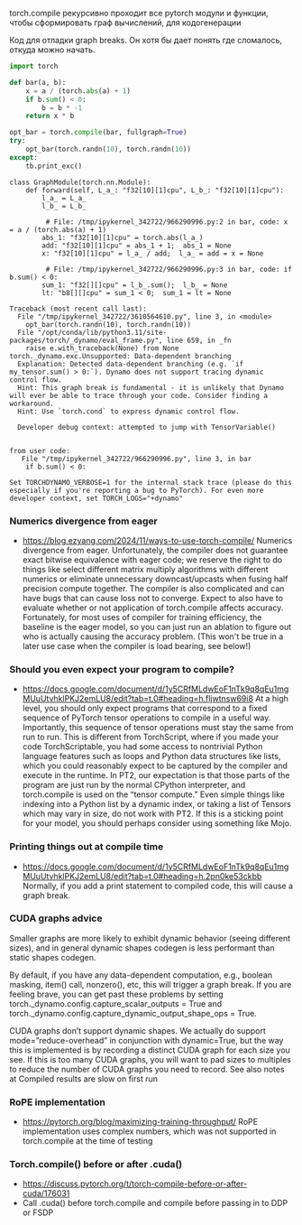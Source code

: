 torch.compile рекурсивно проходит все pytorch модули и функции, чтобы сформировать граф вычислений, для кодогенерации

Код для отладки graph breaks. Он хотя бы дает понять где сломалось, откуда можно начать.
```python
import torch

def bar(a, b):
    x = a / (torch.abs(a) + 1)
    if b.sum() < 0:
        b = b * -1
    return x * b

opt_bar = torch.compile(bar, fullgraph=True)
try:
    opt_bar(torch.randn(10), torch.randn(10))
except:
    tb.print_exc()
```
```text
class GraphModule(torch.nn.Module):
    def forward(self, L_a_: "f32[10][1]cpu", L_b_: "f32[10][1]cpu"):
        l_a_ = L_a_
        l_b_ = L_b_
        
         # File: /tmp/ipykernel_342722/966290996.py:2 in bar, code: x = a / (torch.abs(a) + 1)
        abs_1: "f32[10][1]cpu" = torch.abs(l_a_)
        add: "f32[10][1]cpu" = abs_1 + 1;  abs_1 = None
        x: "f32[10][1]cpu" = l_a_ / add;  l_a_ = add = x = None
        
         # File: /tmp/ipykernel_342722/966290996.py:3 in bar, code: if b.sum() < 0:
        sum_1: "f32[][]cpu" = l_b_.sum();  l_b_ = None
        lt: "b8[][]cpu" = sum_1 < 0;  sum_1 = lt = None
        
Traceback (most recent call last):
  File "/tmp/ipykernel_342722/3610564610.py", line 3, in <module>
    opt_bar(torch.randn(10), torch.randn(10))
  File "/opt/conda/lib/python3.11/site-packages/torch/_dynamo/eval_frame.py", line 659, in _fn
    raise e.with_traceback(None) from None
torch._dynamo.exc.Unsupported: Data-dependent branching
  Explanation: Detected data-dependent branching (e.g. `if my_tensor.sum() > 0:`). Dynamo does not support tracing dynamic control flow.
  Hint: This graph break is fundamental - it is unlikely that Dynamo will ever be able to trace through your code. Consider finding a workaround.
  Hint: Use `torch.cond` to express dynamic control flow.

  Developer debug context: attempted to jump with TensorVariable()


from user code:
   File "/tmp/ipykernel_342722/966290996.py", line 3, in bar
    if b.sum() < 0:

Set TORCHDYNAMO_VERBOSE=1 for the internal stack trace (please do this especially if you're reporting a bug to PyTorch). For even more developer context, set TORCH_LOGS="+dynamo"
```

### Numerics divergence from eager
- https://blog.ezyang.com/2024/11/ways-to-use-torch-compile/
Numerics divergence from eager. Unfortunately, the compiler does not guarantee exact bitwise equivalence with eager code; we reserve the right to do things like select different matrix multiply algorithms with different numerics or eliminate unnecessary downcast/upcasts when fusing half precision compute together. The compiler is also complicated and can have bugs that can cause loss not to converge. Expect to also have to evaluate whether or not application of torch.compile affects accuracy. Fortunately, for most uses of compiler for training efficiency, the baseline is the eager model, so you can just run an ablation to figure out who is actually causing the accuracy problem. (This won't be true in a later use case when the compiler is load bearing, see below!)


### Should you even expect your program to compile?
- https://docs.google.com/document/d/1y5CRfMLdwEoF1nTk9q8qEu1mgMUuUtvhklPKJ2emLU8/edit?tab=t.0#heading=h.fljwtnsw69i8
At a high level, you should only expect programs that correspond to a fixed sequence of PyTorch tensor operations to compile in a useful way. Importantly, this sequence of tensor operations must stay the same from run to run. This is different from TorchScript, where if you made your code TorchScriptable, you had some access to nontrivial Python language features such as loops and Python data structures like lists, which you could reasonably expect to be captured by the compiler and execute in the runtime. In PT2, our expectation is that those parts of the program are just run by the normal CPython interpreter, and torch.compile is used on the “tensor compute.” Even simple things like indexing into a Python list by a dynamic index, or taking a list of Tensors which may vary in size, do not work with PT2. If this is a sticking point for your model, you should perhaps consider using something like Mojo.

### Printing things out at compile time
- https://docs.google.com/document/d/1y5CRfMLdwEoF1nTk9q8qEu1mgMUuUtvhklPKJ2emLU8/edit?tab=t.0#heading=h.2pn0ke53ckbb
Normally, if you add a print statement to compiled code, this will cause a graph break.

### CUDA graphs advice
Smaller graphs are more likely to exhibit dynamic behavior (seeing different sizes), and in general dynamic shapes codegen is less performant than static shapes codegen.

By default, if you have any data-dependent computation, e.g., boolean masking, item() call, nonzero(), etc, this will trigger a graph break. If you are feeling brave, you can get past these problems by setting torch._dynamo.config.capture_scalar_outputs = True and torch._dynamo.config.capture_dynamic_output_shape_ops = True.

CUDA graphs don’t support dynamic shapes. We actually do support mode=”reduce-overhead” in conjunction with dynamic=True, but the way this is implemented is by recording a distinct CUDA graph for each size you see. If this is too many CUDA graphs, you will want to pad sizes to multiples to reduce the number of CUDA graphs you need to record. See also notes at Compiled results are slow on first run

### RoPE implementation
- https://pytorch.org/blog/maximizing-training-throughput/
RoPE implementation uses complex numbers, which was not supported in torch.compile at the time of testing


### Torch.compile() before or after .cuda()
- https://discuss.pytorch.org/t/torch-compile-before-or-after-cuda/176031
- Call .cuda() before torch.compile and compile before passing in to DDP or FSDP